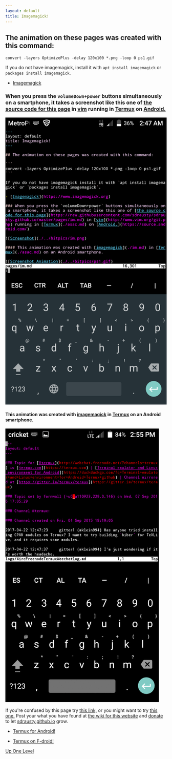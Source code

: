 ```yaml
---
layout: default
title: Imagemagick!
---
```


## The animation on these pages was created with this command: 

```
convert -layers OptimizePlus -delay 120x100 *.png -loop 0 ps1.gif
```

If you do not have imagemagick, install it with `apt install imagemagick` or `packages install imagemagick`.

- [Imagemagick](https://www.imagemagick.org/)

### When you press the `volumeDown+power` buttons simultaneously on a smartphone, it takes a screenshot like this one of [the source code for this page](https://raw.githubusercontent.com/sdrausty/sdrausty.github.io/master/pages/im.md) in [vim](http://www.vim.org/git.php) running in [Termux](./asac.md) on [Android.](https://source.android.com/)

![Screenshot](./../bitpics/im.png)

#### This animation was created with [imagemagick](./im.md) in [Termux](./asac.md) on an Android smartphone.

![Screenshot Animation](./../bitpics/ps1.gif)

If you're confused by this page try [this link,](http://tldp.org/) or you might want to try [this one.](https://www.debian.org/doc/) Post your what you have found at [the wiki for this website](https://github.com/sdrausty/sdrausty.github.io/wiki) and [donate](./donate.md) to let [sdrausty.github.io](https://sdrausty.github.io/) grow.

- [Termux for Android!](https://termux.com/)

- [Termux on F-droid!](https://f-droid.org/packages/com.termux/)

[Up One Level](./../)
